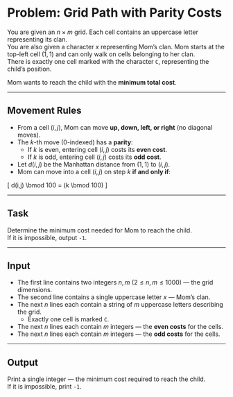 # Problem: Grid Path with Parity Costs

You are given an $n \times m$ grid. Each cell contains an uppercase letter representing its clan.  
You are also given a character $x$ representing Mom’s clan. Mom starts at the top-left cell $(1,1)$ and can only walk on cells belonging to her clan.  
There is exactly one cell marked with the character `C`, representing the child’s position.

Mom wants to reach the child with the **minimum total cost**.

---

## Movement Rules
- From a cell $(i,j)$, Mom can move **up, down, left, or right** (no diagonal moves).  
- The $k$-th move (0-indexed) has a **parity**:
  - If $k$ is even, entering cell $(i,j)$ costs its **even cost**.
  - If $k$ is odd, entering cell $(i,j)$ costs its **odd cost**.
- Let $d(i,j)$ be the Manhattan distance from $(1,1)$ to $(i,j)$.  
- Mom can move into a cell $(i,j)$ on step $k$ **if and only if**:

\[
d(i,j) \bmod 100 = (k \bmod 100)
\]

---

## Task
Determine the minimum cost needed for Mom to reach the child.  
If it is impossible, output `-1`.

---

## Input
- The first line contains two integers $n, m$ ($2 \leq n, m \leq 1000$) — the grid dimensions.  
- The second line contains a single uppercase letter $x$ — Mom’s clan.  
- The next $n$ lines each contain a string of $m$ uppercase letters describing the grid.  
  - Exactly one cell is marked `C`.  
- The next $n$ lines each contain $m$ integers — the **even costs** for the cells.  
- The next $n$ lines each contain $m$ integers — the **odd costs** for the cells.  

---

## Output
Print a single integer — the minimum cost required to reach the child.  
If it is impossible, print `-1`.
